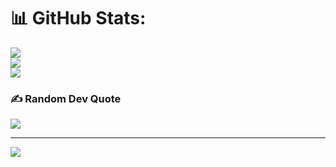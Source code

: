 # 📊 GitHub Stats:
![](https://github-readme-stats.vercel.app/api?username=DevTaehong&theme=dark&hide_border=false&include_all_commits=false&count_private=false)<br/>
![](https://github-readme-streak-stats.herokuapp.com/?user=DevTaehong&theme=dark&hide_border=false)<br/>
![](https://github-readme-stats.vercel.app/api/top-langs/?username=DevTaehong&theme=dark&hide_border=false&include_all_commits=false&count_private=false&layout=compact)

### ✍️ Random Dev Quote
![](https://quotes-github-readme.vercel.app/api?type=horizontal&theme=radical)

---
[![](https://visitcount.itsvg.in/api?id=DevTaehong&label=Profile%20Views&pretty=true)](https://visitcount.itsvg.in)
